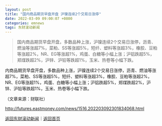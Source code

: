 ```yaml
---
layout: post
title: "国内商品期货早盘开盘 沪镍连续2个交易日涨停"
date: 2022-03-09 09:00:07 +0800
categories: emnews
tags: 东财滚动新闻
---
```

> 国内商品期货早盘开盘，多数品种上涨，沪镍连续2个交易日涨停，沥青、燃油等涨超7%，菜粕、SS等涨超5%，短纤、塑料等涨超3%，橡胶、豆粕等涨超2%，NR、EG等涨超1%，鸡蛋、白糖等小幅上涨；沪铝跌超5%，郑煤跌超2%，沪锌、沪铅等跌超1%，玉米、热卷等小幅下跌。

<p>内商品期货早盘开盘，多数品种上涨，沪镍连续2个交易日涨停，沥青、燃油等涨超7%，菜粕、SS等涨超5%，短纤、塑料等涨超3%，橡胶、豆粕等涨超2%，NR、EG等涨超1%，鸡蛋、白糖等小幅上涨；沪铝跌超5%，郑煤跌超2%，沪锌、沪铅等跌超1%，玉米、热卷等小幅下跌。</p><p class="em_media">（文章来源：财联社）</p>

<http://futures.eastmoney.com/news/1516,202203092301834068.html>

[返回东财滚动新闻](//finews.withounder.com/emnews/)｜[返回首页](//finews.withounder.com/)